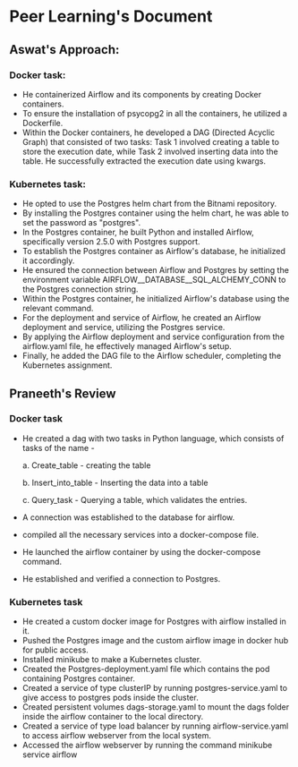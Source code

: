 # Peer Learning's Document

## Aswat's Approach:

### Docker task: 
- He containerized Airflow and its components by creating Docker containers. 
- To ensure the installation of psycopg2 in all the containers, he utilized a Dockerfile. 
- Within the Docker containers, he developed a DAG (Directed Acyclic Graph) that consisted of two tasks: Task 1 involved creating a table to store the execution date, while Task 2 involved inserting data into the table. He successfully extracted the execution date using kwargs.

### Kubernetes task:
- He opted to use the Postgres helm chart from the Bitnami repository. 
- By installing the Postgres container using the helm chart, he was able to set the password as "postgres".
- In the Postgres container, he built Python and installed Airflow, specifically version 2.5.0 with Postgres support. 
- To establish the Postgres container as Airflow's database, he initialized it accordingly. 
- He ensured the connection between Airflow and Postgres by setting the environment variable AIRFLOW__DATABASE__SQL_ALCHEMY_CONN to the Postgres connection string. 
- Within the Postgres container, he initialized Airflow's database using the relevant command.
- For the deployment and service of Airflow, he created an Airflow deployment and service, utilizing the Postgres service.
- By applying the Airflow deployment and service configuration from the airflow.yaml file, he effectively managed Airflow's setup.
- Finally, he added the DAG file to the Airflow scheduler, completing the Kubernetes assignment.



## Praneeth's Review

### Docker task
- He created a dag with two tasks in Python language, which consists of tasks of the
name -

  a. Create_table - creating the table
  
  b. Insert_into_table - Inserting the data into a table
  
  c. Query_task - Querying a table, which validates the entries.
  
- A connection was established to the database for airflow.
- compiled all the necessary services into a docker-compose file.
- He launched the airflow container by using the docker-compose command.
- He established and verified a connection to Postgres.


### Kubernetes task
- He created a custom docker image for Postgres with airflow installed in it.
- Pushed the Postgres image and the custom airflow image in docker hub for public access.
- Installed minikube to make a Kubernetes cluster.
- Created the Postgres-deployment.yaml file which contains the pod containing Postgres container.
- Created a service of type clusterIP by running postgres-service.yaml to give access to postgres pods inside the cluster.
- Created persistent volumes dags-storage.yaml to mount the dags folder inside the airflow container to the local directory.
- Created a service of type load balancer by running airflow-service.yaml to access airflow webserver from the local system.
- Accessed the airflow webserver by running the command minikube service airflow
